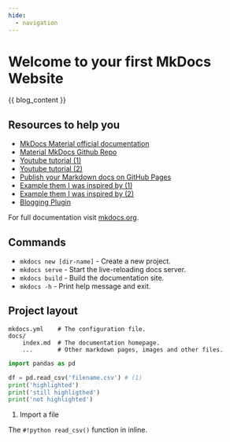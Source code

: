 ```yaml
---
hide:
  - navigation
---
```


# Welcome to your first MkDocs Website

{{ blog_content }}

## Resources to help you
- [MkDocs Material official documentation](https://squidfunk.github.io/mkdocs-material/)
- [Material MkDocs Github Repo](https://github.com/squidfunk/mkdocs-material)
- [Youtube tutorial (1)](https://www.youtube.com/watch?v=0pYN6Z-t1-s)
- [Youtube tutorial (2)](https://www.youtube.com/watch?v=eJVVbZYUYro)
- [Publish your Markdown docs on GitHub Pages](https://dev.to/ar2pi/publish-your-markdown-docs-on-github-pages-6pe)
- [Example them I was inspired by (1)](https://github.com/fire1ce/3os.org/)
- [Example them I was inspired by (2)](https://3os.org/guides/better-terminal-experience/)
- [Blogging Plugin](https://liang2kl.codes/mkdocs-blogging-plugin/)

For full documentation visit [mkdocs.org](https://www.mkdocs.org).

## Commands

* `mkdocs new [dir-name]` - Create a new project.
* `mkdocs serve` - Start the live-reloading docs server.
* `mkdocs build` - Build the documentation site.
* `mkdocs -h` - Print help message and exit.

## Project layout

    mkdocs.yml    # The configuration file.
    docs/
        index.md  # The documentation homepage.
        ...       # Other markdown pages, images and other files.


```py title="importer.py" hl_lines="4 5"
import pandas as pd

df = pd.read_csv('filename.csv') # (1)
print('highlighted')
print('still highligthed')
print('not highlighted')
```

1.  Import a file

The `#!python read_csv()` function in inline.